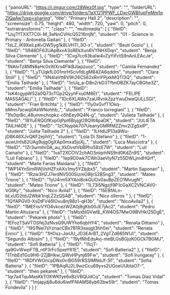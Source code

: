{
      "panoURL": "https://i.imgur.com/28Wez0f.jpg",
      "type": "",
      "folderURL": "https://drive.google.com/drive/folders/1aX121PPWF_LDxcGWBfupFeMm1qZlQaAw?usp=sharing",
      "title": "Primary Hall 2",
      "description": "",
      "screensize": 0.75,
      "height": 480,
      "width": 720,
      "yaw": 0,
      "pitch": 0,
      "extratransforms": "",
      "class": "",
      "multimedia": [
         {
            "fileID": "1JujTfTXXT7C0i-M_3eNnCVHcQ5216mjN",
            "student": "01 - Science in Primary - Antonella Gaitan"
         },
         {
            "fileID": "1sLZ_IK9XeiLpKvOWSyg1k8LVHTl_3O-x",
            "student": "Bauti Gozio"
         },
         {
            "fileID": "1i948DF63UApBxxA3oREkXun6VYNHXDqn",
            "student": "Benja Silva Clemente"
         },
         {
            "fileID": "1Cvg7cc63balw4vZyYiFctS9nAnLEAcJe",
            "student": "Benja Silva Clemente"
         },
         {
            "fileID": "1NAIvTz8MN8aHc0xWXrs4FIkBJlapzuoz",
            "student": "Camila Fernandez"
         },
         {
            "fileID": "1_yTUqkfL001mrHScivfdLgM84ZA6qddm",
            "student": "Clara Stoll"
         },
         {
            "fileID": "1IN4IaVtt6V9h26C562xRmYPjxkMQTI3Q",
            "student": "Emilia Tailhade"
         },
         {
            "fileID": "1oUq_a-D8n2rkD3TftmDBZK7ayCBGhe3Z",
            "student": "Emilia Tailhade"
         },
         {
            "fileID": "1sK4cgypW52a0Q73cTGp2QyyhFxu0M8Et",
            "student": "FELIPE MASSAGALI"
         },
         {
            "fileID": "1Dc6XLAWs7zaURvnkZpzYwuDweQULLSGl",
            "student": "Fran Britchta"
         },
         {
            "fileID": "11y0xGvfT1Okq-bMnn7acwq0AkWNohhb_",
            "student": "Franco torregiani"
         },
         {
            "fileID": "1fs0qrBc_48ummchopkz-o5hEey9Q4N-g",
            "student": "Julieta Tailhade"
         },
         {
            "fileID": "18YuERQGfKxpGjPpl6Blyjgl28QW4paDK",
            "student": "JULIETA TAILHADE"
         },
         {
            "fileID": "1zCNypbk707UeanyGMRfMZZmv2iZgSxIP",
            "student": "Julita Tailhade 2"
         },
         {
            "fileID": "1LHdIJP13a9Wu-jD8K46XJvQKF2ejihYj",
            "student": "Lola Di Stefano"
         },
         {
            "fileID": "1-auwUnfs82UAg9ujgOgXAp0mxa5joXj_",
            "student": "Luca Masciotra"
         },
         {
            "fileID": "1Zr3urmhrDA_au_XkDvstVbBPhv58zE7W",
            "student": "Luli Camaño"
         },
         {
            "fileID": "1vaT2XCCtV2chAO3nIqrhNS9rd0KdZn9S",
            "student": "Luli Fabiano"
         },
         {
            "fileID": "1ep9D0wk7CWn3aeVlyN7z55DWLjmdHQrf",
            "student": "Maite Farias Maidana"
         },
         {
            "fileID": "1WP14Yn5imRWjVsHZFxAXv1my5YZbjbx5",
            "student": "Martin Saponari"
         },
         {
            "fileID": "1Rzw3HZJ7erdNV500SizmO8IjrS2B5ng3",
            "student": "Mateo Trione"
         },
         {
            "fileID": "1yU4rm5XYAoi8okGUOx0auBpZEO1MvugN",
            "student": "Mateo Trione"
         },
         {
            "fileID": "1L73l5Ngzjf9P1cGaXC2VNCAV0-VGllKy",
            "student": "Nico Avila1"
         },
         {
            "fileID": "15EBfALn-bLxUD2tdJ2Wbk1nqLZ2zQSAB",
            "student": "Nico olleros "
         },
         {
            "fileID": "1QYAPGV0-XsDtFV46IOvu8nj98z1-qH3b",
            "student": "NicoAvila2"
         },
         {
            "fileID": "1MEFnvVYO4vkcezWZA0j8gKb00JE7jAc2",
            "student": "Pedro Martin Altuzarra"
         },
         {
            "fileID": "1sMsxbIGVwtE_KW4OS7MwO9BVHkl25DgE",
            "student": "Pekarek photo"
         },
         {
            "fileID": "1EFozTSaVTDSfej3zNvsQ9UWYho6qbHY4",
            "student": "Renata Dittamo"
         },
         {
            "fileID": "19S1Nei7sYznacCBx7B1R3saqgt3hh0ei",
            "student": "Renata Enrici"
         },
         {
            "fileID": "1HOsz-JwUU_JD3EArBT_2VgTZd665N1JI",
            "student": "Segundo Albisini"
         },
         {
            "fileID": "19yfNhEdsAvj-meBLGsBGjuK0GCk7BGMJ",
            "student": "Sofi Batteria"
         },
         {
            "fileID": "11cjT-qa9GvWwpFTB_ntP3rFc5pxeY61E",
            "student": "Sofi Batteria2"
         },
         {
            "fileID": "1TnbEd1Gu9H6-2ZjBHkw_QWvHPynj69Fw",
            "student": "Sofi Irungaray"
         },
         {
            "fileID": "1RDfVWOncpDNx0rrBG59rRSSlMNdJf-Sf",
            "student": "Sofia Batteria"
         },
         {
            "fileID": "1PBAqRJ2L9wzCcu69yvs2UGoeUUbtaO7-",
            "student": "theo pekarek"
         },
         {
            "fileID": "1qr7a4TquMasKkTOXWKfye6xBzVBQUdCq",
            "student": "Tomas Diaz Vidal"
         },
         {
            "fileID": "1mjapjdj8u6du6iwfFNIAMS6yb62bw59r",
            "student": "Tomas Fondevila"
         }
      ]
   }
